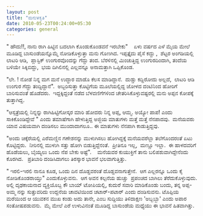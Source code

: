 ```yaml
--- 
layout: post 
title: "ಮನುvಕೃತಿ" 
date: 2010-05-23T00:24:00+05:30
categories: general
---
```


" ಹೌದು!!, ನಾನು ರಾಗಿ ಹಿಟ್ಟಿನ ಬದಲಾಗಿ ಕೊಂಡುಕೊಂಡವನೆ ಇರಬೇಕು"   
ಏಳು ವರ್ಷದ ಎಳೆ ಮೈಯ ಮೇಲೆ ಮೂಡಿದ್ದ ಬಾಸುಂಡೆಯನ್ನೊಮ್ಮೆ ನೋಡಿಕೊಳ್ಳುತ್ತಾ ಮನು
ಗೊಣಗಿದ. ಇಪ್ಪತ್ತೈದು ಪೈಸೆ ಕದ್ದು ,  ಶೆಟ್ಟರ ಅಂಗಡಿಯಲ್ಲಿ ಲಾಟರಿ ಆಡಿ,
 ಪ್ಲಾಸ್ಟಿಕ್ ಉಂಗುರವೊಂದನ್ನು ಗೆದ್ದು ತಂದ. ಬೆರಳಿನಲ್ಲಿ ಮಿಂಚುತ್ತಿದ್ದ
ಉಂಗುರದಿಂದಾಗಿ, ತಂದೆಯ ಬಳಿಯೇ ಸಿಕ್ಕಿಬಿದ್ದು,  ಭಯ ದಿಗಿಲಿನಲ್ಲಿ ಎಲ್ಲವನ್ನೂ
ಅನಾಮತ್ತಾಗಿ ಒಪ್ಪಿಕೊಂಡ.     

"ಲೇ. ! ನೋಡೆ ನಿನ್ನ ಮಗ ಮನೆ ಉದ್ಧಾರ ಮಾಡೊ ಕೆಲಸ ಮಾಡಿದ್ದಾನೆ.  ದುಡ್ಡು ಕದ್ದಿರೋದು
ಅಲ್ಲದೆ,  ಲಾಟರಿ ಆಡಿ ಉಂಗುರ ಗೆದ್ದು ತಂದ್ದಿದ್ದಾನೆ".  ಅಬ್ಬರಿಸುತ್ತಾ ಕೊಟ್ಟಿಗೆಯ
ಮೂಲೆಯಲ್ಲಿದ್ದ ಜೋಳದ ದಂಟಿನಿಂದ ಹೋರಿಗೆ ಬಾರಿಸುವಂತೆ ಹೊಡೆದರು.  ಇದ್ದಕ್ಕಿದ್ದಂತೆ
ನಡೆದ ಬೆಳವಣಿಗೆಗಳಿಂದ ಚೇತರಿಸಿಕೊಳ್ಳುವಷ್ಟರಲ್ಲಿ ಮನು ಅಪ್ಪನ ಕೋಪಕ್ಕೆ ತುತ್ತಾಗಿದ್ದ.
<!--more-->
"ಆಸ್ಪತ್ರೆಯಲ್ಲಿ ನಿನ್ನನ್ನು ರಾಗಿಹಿಟ್ಟಿಗೋಸ್ಕರ ಮಾರಿ ಹೋದರು ನಿನ್ನ ಅಪ್ಪ, ಆಮ್ಮ.
ಅಯ್ಯೋ ಪಾಪ! ಎಂದು ಸಾಕಿಕೊಂಡಿದ್ದೇವೆ " ಎಂದು ತಮಾಷೆಗಾಗಿ ಹೇಳುತ್ತಿದ್ದ ಅಜ್ಜಿಯ
ಮಾತುಗಳು ಮತ್ತೆ ಮತ್ತೆ ನೆನಪಾದವು. 
ಮನೆಯವರು ಯಾವ ವಿಷಯವಾಗಿ ದಂಡಿಸಲು ಮುಂದಾದಾಗಲೂ.. ಈ ಮಾತುಗಳು ನೆನಪಾಗಿ
ಕಾಡುತ್ತಿದ್ದವು.   

"ಅಂದು ಚಿಕ್ಕೆರೆಯಲ್ಲಿ ಎರೆಮಣ್ಣಿನ ಗಣೇಶನನ್ನು ಮುಳುಗಿಸಲು ಹೋಗಿದ್ದಕ್ಕೆ
ಮನೆಯವರೆಲ್ಲಾ ತಲೆಗೊಂದರಂತೆ ಏಟು ಕೊಟ್ಟಿದ್ದರು.  ನೀರಿನಲ್ಲಿ ಮುಳುಗಿ ಸತ್ತು ಹೋಗಿ
ಬಿಡುತ್ತಿದ್ದೆನಂತೆ.  ಪ್ರೀತಿನೂ ಇಲ್ಲ,  ಮಣ್ಣೂ ಇಲ್ಲಾ.  ಈ ಹಾಳದವರಿಗೆ ಹೊಡೆಯಲು,
ಬೈಯ್ಯಲು ಒಂದು ನೆಪ ಬೇಕು ಅಷ್ಟೆ".   
ಮನೆಯವರ ಕುಯುಕ್ತಿಗೆ ತಾನು ಬಲಿಪಶುವಾಗಿದ್ದೇನೆಂದು ಕೊರಗಿದ.   ಪ್ರತಿಬಾರಿ
ದಂಡಿಸಿದಾಗಲು ತಿರಸ್ಕಾರ ಭಾವನೆ ಭಲವಾಗುತ್ತಿತ್ತು.    

" ಇರಲಿ-ಇರಲಿ ನಾನೂ ಕೂಡ, ಒಂದು ದಿನ ದೊಡ್ಡವರಂತೆ ದೊಡ್ಡವನಾಗುತ್ತೇನೆ.  ಆಗ
ಎಲ್ಲರನ್ನೂ ಒಂದು ಕೈ ನೋಡಿಕೊಂಡರಾಯ್ತು" ಎಂದುಕೊಳ್ಳುವನು.  ಆಗ ಅವನ ಕಲ್ಪನೆಯ ಹುಚ್ಚು
 ಪ್ರಪಂಚದ ಬಾಗಿಲು ತೆರೆದುಕೊಳ್ಳುವುದು. ಅಲ್ಲಿ ದೃಢಕಾಯನಾದ ವ್ಯಕ್ತಿಯೊಬ್ಬ ಕೌ ಬಾಯ್
ಟೋಪಿಯಲ್ಲಿ, ಕುದುರೆ ಸವಾರಿ ಮಾಡಿಕೊಂಡು ಬಂದು, ತನ್ನ ಅಪ್ಪ-ಅಮ್ಮ ನನ್ನು ಸುತ್ತುವರಿದು
ಉದ್ದನೆಯ ಚಾವಟಿಯಿಂದ ಚಟಾರ್-ಪಟಾರ್ ಎಂದು ದಂಡಿಸುವನು. ಟೊಪ್ಪಿಯ ಮರೆಯಿಂದ ಆ ಯುವಕನ
ಮುಖ ಕಂಡು ಅದು ತಾನೇ, ಎಂಬ ಸುದ್ದಿಯು ತಿಳಿದಾಕ್ಷಣ 'ಅಬ್ಬಬ್ಬಾ' ಎಂದು ಅಪಾರ
ಸಂತೋಷಪಡುವನು. 
ಮೈ ಮೇಲೆ ಎರೆ ಉಳುವಿನಂತೆ ಮೂಡಿದ್ದ ಬಾಸುಂಡೆಯ ಮಧ್ಯೆಯು ಈ ಭಾವನೆ ಹಿತವಾಗಿತ್ತು.   
